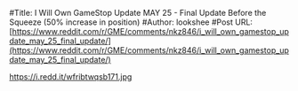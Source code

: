 #Title: I Will Own GameStop Update MAY 25 - Final Update Before the Squeeze (50% increase in position)
#Author: lookshee
#Post URL: [https://www.reddit.com/r/GME/comments/nkz846/i_will_own_gamestop_update_may_25_final_update/](https://www.reddit.com/r/GME/comments/nkz846/i_will_own_gamestop_update_may_25_final_update/)


https://i.redd.it/wfribtwqsb171.jpg